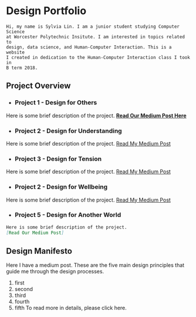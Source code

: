 # Design Portfolio

```
Hi, my name is Sylvia Lin. I am a junior student studying Computer Science
at Worcester Polytechnic Insitute. I am interested in topics related to 
design, data science, and Human-Computer Interaction. This is a website 
I created in dedication to the Human-Computer Interaction class I took in 
B term 2018. 
```

## Project Overview
- ### Project 1 - Design for Others
Here is some brief description of the project.
[**Read Our Medium Post Here**](https://medium.com/@huntercaouette/designing-for-others-a064161b2284)
- ### Project 2 - Design for Understanding
Here is some brief description of the project.
[Read My Medium Post](https://medium.com/@sylvia7lin/design-document-design-for-understanding-2df6a4110758)
- ### Project 3 - Design for Tension
Here is some brief description of the project.
[Read My Medium Post](https://medium.com/@sylvia7lin/design-for-tension-45ed1617a20c)
- ### Project 2 - Design for Wellbeing
Here is some brief description of the project.
[Read My Medium Post](https://medium.com/@sylvia7lin/design-reflection-design-for-well-being-44d1ec591f94)
- ### Project 5 - Design for Another World
```markdown
Here is some brief description of the project.
[Read Our Medium Post]
```

## Design Manifesto
Here I have a medium post. These are the five main design principles that guide me through the design processes.
1. first
2. second
3. third 
4. fourth
5. fifth
To read more in details, please click here. 

